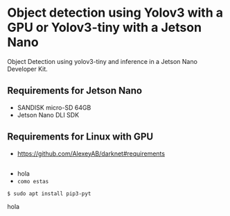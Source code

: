 # Object detection using Yolov3 with a GPU or Yolov3-tiny with a Jetson Nano
Object Detection using yolov3-tiny and inference in a Jetson Nano Developer Kit.

## Requirements for Jetson Nano
* SANDISK micro-SD 64GB 
* Jetson Nano DLI SDK

## Requirements for Linux with GPU
* https://github.com/AlexeyAB/darknet#requirements



##

* hola
* `como estas`
```
$ sudo apt install pip3-pyt
```
hola
